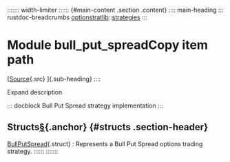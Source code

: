 ::::::: width-limiter
:::::: {#main-content .section .content}
:::: main-heading
::: rustdoc-breadcrumbs
[optionstratlib](../../index.html)::[strategies](../index.html)
:::

# Module bull_put_spreadCopy item path

[[Source](../../../src/optionstratlib/strategies/bull_put_spread.rs.html#17-2868){.src}
]{.sub-heading}
::::

Expand description

::: docblock
Bull Put Spread strategy implementation
:::

## Structs[§](#structs){.anchor} {#structs .section-header}

[BullPutSpread](struct.BullPutSpread.html "struct optionstratlib::strategies::bull_put_spread::BullPutSpread"){.struct}
:   Represents a Bull Put Spread options trading strategy.
::::::
:::::::
